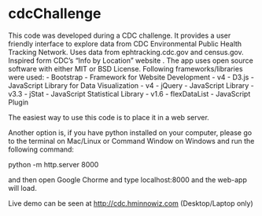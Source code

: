# cdcChallenge
This code was developed during a CDC challenge. It provides a user friendly interface to explore data from CDC Environmental Public Health Tracking Network. Uses data from ephtracking.cdc.gov and census.gov. Inspired form CDC’s “Info by Location” website . The app uses open source software with either MIT or BSD License. Following frameworks/libraries were used:  - Bootstrap - Framework for Website Development - v4  - D3.js - JavaScript Library for Data Visualization - v4  - jQuery - JavaScript Library - v3.3  - jStat - JavaScript Statistical Library - v1.6  - flexDataList - JavaScript Plugin

The easiest way to use this code is to place it in a web server. 

Another option is, if you have python installed on your computer, please go to the terminal on Mac/Linux or Command Window on Windows and run the following command:

python -m http.server 8000

and then open Google Chorme and type localhost:8000 and the web-app will load.

Live demo can be seen at http://cdc.hminnowiz.com (Desktop/Laptop only)
